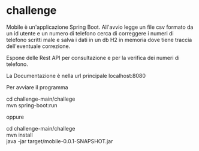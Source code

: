 # challenge
Mobile è un'applicazione Spring Boot.
All'avvio legge un file csv formato da un id utente e un numero di telefono cerca di correggere i numeri di telefono scritti male e salva i dati in un db H2 in memoria dove tiene traccia dell'eventuale correzione.

Espone delle Rest API per consultazione e per la verifica dei numeri di telefono. 

La Documentazione è nella url principale 
  localhost:8080

Per avviare il programma 

  cd challenge-main/challege  
  mvn spring-boot:run  
  
oppure  
  
  cd challenge-main/challege  
  mvn install  
  java -jar target/mobile-0.0.1-SNAPSHOT.jar  






